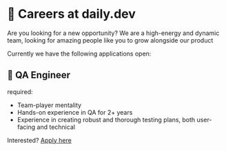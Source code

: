 # 🧳 Careers at daily.dev

Are you looking for a new opportunity?
We are a high-energy and dynamic team, looking for amazing people like you to grow alongside our product

Currently we have the following applications open:

## 🔬 QA Engineer

required:
- Team-player mentality
- Hands-on experience in QA for 2+ years
- Experience in creating robust and thorough testing plans, both user-facing and technical

Interested? [Apply here](https://it057218.typeform.com/to/Ai0D96VH)
